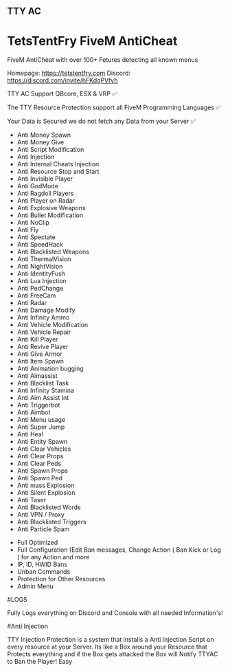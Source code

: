 ## TTY AC
# TetsTentFry FiveM AntiCheat
FiveM AntiCheat with over 100+ Fetures detecting all known menus

Homepage: https://tetstentfry.com
Discord:  https://discord.com/invite/hFKdgPVfvh

TTY AC Support QBcore, ESX & VRP ✅

The TTY Resource Protection support all FiveM Programming Languages ✅

Your Data is Secured we do not fetch any Data from your Server ✅

+ Anti Money Spawn
+ Anti Money Give
+ Anti Script Modification 
+ Anti Injection
+ Anti Internal Cheats Injection
+ Anti Resource Stop and Start
+ Anti Invisible Player
+ Anti GodMode
+ Anti Ragdoll Players
+ Anti Player on Radar
+ Anti Explosive Weapons
+ Anti Bullet Modification
+ Anti NoClip
+ Anti Fly
+ Anti Spectate
+ Anti SpeedHack
+ Anti Blacklisted Weapons
+ Anti ThermalVision
+ Anti NightVision
+ Anti IdentityFush
+ Anti Lua Injection
+ Anti PedChange
+ Anti FreeCam
+ Anti Radar
+ Anti Damage Modify
+ Anti Infinity Ammo
+ Anti Vehicle Modification
+ Anti Vehicle Repair
+ Anti Kill Player
+ Anti Revive Player
+ Anti Give Armor
+ Anti Item Spawn
+ Anti Animation bugging
+ Anti Aimassist
+ Anti Blacklist Task
+ Anti Infinity Stamina
+ Anti Aim Assist Int
+ Anti Triggerbot
+ Anti Aimbot
+ Anti Menu usage
+ Anti Super Jump
+ Anti Heal
+ Anti Entity Spawn
+ Anti Clear Vehicles
+ Anti Clear Props
+ Anti Clear Peds
+ Anti Spawn Props
+ Anti Spawn Ped
+ Anti mass Explosion
+ Anti Silent Explosion
+ Anti Taser
+ Anti Blacklisted Words
+ Anti VPN / Proxy
+ Anti Blacklisted Triggers
+ Anti Particle Spam

- Full Optimized
- Full Configuration (Edit Ban messages, Change Action ( Ban Kick or Log ) for any Action and more
- IP, ID, HWID Bans
- Unban Commands
- Protection for Other Resources
- Admin Menu


#LOGS

Fully Logs everything on Discord and Console with all needed Information's!


#Anti Injection

TTY Injection Protection is a system that installs a Anti Injection Script on every resource at your Server. Its like a Box around your Resource that Protects everything and if the Box gets attacked the Box will Notify TTYAC to Ban the Player! Easy

